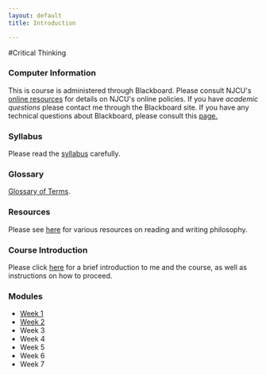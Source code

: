 ```yaml
---
layout: default
title: Introduction

---
```


#Critical Thinking

### Computer Information ###

This is course is administered through Blackboard. Please consult NJCU's [online resources](http://www.njcu.edu/onlinelearning/enrolled-students/) for details on NJCU's online policies. If you have *academic questions* please contact me through the Blackboard site. If you have any technical questions about Blackboard, please consult this [page.](http://www.njcu.edu/onlinelearning/getting-help/)

### Syllabus  ###

Please read the [syllabus](Syllabus.pdf) carefully. 

### Glossary ###

[Glossary of Terms](glossary).


### Resources ###

Please see [here](Resources) for various resources on reading and writing philosophy.  


### Course Introduction

Please click [here](0) for a brief introduction to me and the course, as well as instructions on how to proceed. 


### Modules ###

+ [Week 1](1)
+ [Week 2](2)
+ Week 3
+ Week 4
+ Week 5
+ Week 6
+ Week 7

